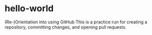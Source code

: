 # hello-world
(Re-)Orientation into using GitHub
This is a practice run for creating a repository, committing changes, and opening pull requests.
